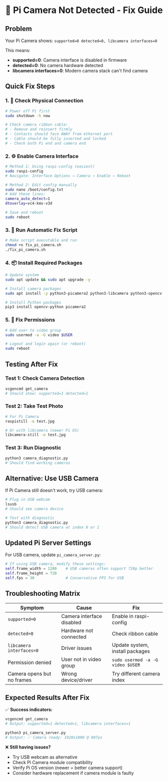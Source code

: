 # 📸 Pi Camera Not Detected - Fix Guide

## Problem
Your Pi Camera shows: `supported=0 detected=0, libcamera interfaces=0`

This means:
- **supported=0**: Camera interface is disabled in firmware
- **detected=0**: No camera hardware detected  
- **libcamera interfaces=0**: Modern camera stack can't find camera

## Quick Fix Steps

### 1. 🔌 **Check Physical Connection**
```bash
# Power off Pi first
sudo shutdown -h now

# Check camera ribbon cable:
# - Remove and reinsert firmly
# - Contacts should face AWAY from ethernet port
# - Cable should be fully inserted and locked
# - Check both Pi end and camera end
```

### 2. ⚙️ **Enable Camera Interface**
```bash
# Method 1: Using raspi-config (easiest)
sudo raspi-config
# Navigate: Interface Options → Camera → Enable → Reboot

# Method 2: Edit config manually
sudo nano /boot/config.txt
# Add these lines:
camera_auto_detect=1
dtoverlay=vc4-kms-v3d

# Save and reboot
sudo reboot
```

### 3. 🔧 **Run Automatic Fix Script**
```bash
# Make script executable and run
chmod +x fix_pi_camera.sh
./fix_pi_camera.sh
```

### 4. 📦 **Install Required Packages**
```bash
# Update system
sudo apt update && sudo apt upgrade -y

# Install camera packages
sudo apt install -y python3-picamera2 python3-libcamera python3-opencv

# Install Python packages
pip3 install opencv-python picamera2
```

### 5. 👤 **Fix Permissions**
```bash
# Add user to video group
sudo usermod -a -G video $USER

# Logout and login again (or reboot)
sudo reboot
```

## Testing After Fix

### Test 1: Check Camera Detection
```bash
vcgencmd get_camera
# Should show: supported=1 detected=1
```

### Test 2: Take Test Photo
```bash
# For Pi Camera
raspistill -o test.jpg

# Or with libcamera (newer Pi OS)
libcamera-still -o test.jpg
```

### Test 3: Run Diagnostic
```bash
python3 camera_diagnostic.py
# Should find working cameras
```

## Alternative: Use USB Camera

If Pi Camera still doesn't work, try USB camera:

```bash
# Plug in USB webcam
lsusb
# Should see camera device

# Test with diagnostic
python3 camera_diagnostic.py
# Should detect USB camera at index 0 or 1
```

## Updated Pi Server Settings

For USB camera, update `pi_camera_server.py`:

```python
# If using USB camera, modify these settings:
self.frame_width = 1280    # USB cameras often support 720p better
self.frame_height = 720
self.fps = 30              # Conservative FPS for USB
```

## Troubleshooting Matrix

| Symptom | Cause | Fix |
|---------|-------|-----|
| `supported=0` | Camera interface disabled | Enable in raspi-config |
| `detected=0` | Hardware not connected | Check ribbon cable |
| `libcamera interfaces=0` | Driver issues | Update system, install packages |
| Permission denied | User not in video group | `sudo usermod -a -G video $USER` |
| Camera opens but no frames | Wrong device/driver | Try different camera index |

## Expected Results After Fix

✅ **Success indicators:**
```bash
vcgencmd get_camera
# Output: supported=1 detected=1, libcamera interfaces=1

python3 pi_camera_server.py
# Output: ✅ Camera ready: 1920x1080 @ 60fps
```

❌ **Still having issues?**
- Try USB webcam as alternative
- Check Pi Camera module compatibility  
- Verify Pi OS version (newer = better camera support)
- Consider hardware replacement if camera module is faulty